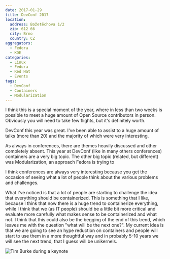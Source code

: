 ```yaml
---
date: 2017-01-29
title: DevConf 2017
location:
  address: Božetěchova 1/2
  zip: 612 66
  city: Brno
  country: CZ
aggregators:
  - Fedora
  - KDE
categories:
  - Linux
  - Fedora
  - Red Hat
  - Events
tags:
  - DevConf
  - Containers
  - Modularization
---
```


I think this is a special moment of the year, where in less than two weeks is possible to meet a huge amount of Open Source contributors in person.
Obviously you will need to take few flights, but it's definitely worth.

DevConf this year was great.
I've been able to assist to a huge amount of talks (more than 20) and the majority of which were very interesting.

As always in conferences, there are themes heavily discussed and other completely absent.
This year at DevConf (like in many others conferences) containers are a very big topic.
The other big topic (related, but different) was Modularization, an approach Fedora is trying to 

I think conferences are always very interesting because you get the occasion of seeing what a lot of people think about the various problems and challenges.

What I've noticed is that a lot of people are starting to challenge the idea that everything should be containerized.
This is something that I like, because I think that now there is a huge trend to containerize everything, while I think that we (as IT people) should be a little bit more critical and evaluate more carefully what makes sense to be containerized and what not.
I think that this could also be the begging of the end of this trend, which leaves me with the question "what will be the next one?".
My current idea is that we are going to see an hype reduction on containers and people will start to use them in a more thoughtful way and in probably 5-10 years we will see the next trend, that I guess will be unikernels.

![Tim Burke during a keynote](/img/posts/2017_01_29_devconf.jpg)
